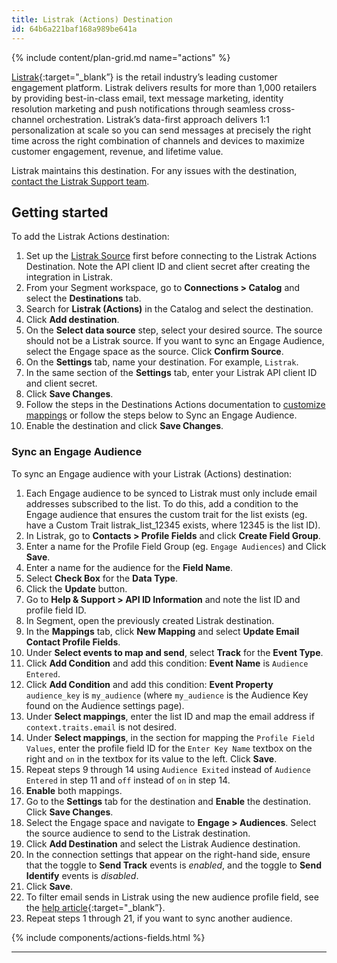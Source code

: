 ```yaml
---
title: Listrak (Actions) Destination
id: 64b6a221baf168a989be641a
---
```


{% include content/plan-grid.md name="actions" %}

[Listrak](https://www.listrak.com/?utm_source=segmentio&utm_medium=docs&utm_campaign=partners){:target="_blank”} is the retail industry’s leading customer engagement platform. Listrak delivers results for more than 1,000 retailers by providing best-in-class email, text message marketing, identity resolution marketing and push notifications through seamless cross-channel orchestration. Listrak’s data-first approach delivers 1:1 personalization at scale so you can send messages at precisely the right time across the right combination of channels and devices to maximize customer engagement, revenue, and lifetime value.

Listrak maintains this destination. For any issues with the destination, [contact the Listrak Support team](mailto:support@listrak.com).

## Getting started

To add the Listrak Actions destination: 

1. Set up the [Listrak Source](/docs/connections/sources/catalog/cloud-apps/listrak/) first before connecting to the Listrak Actions Destination. Note the API client ID and client secret after creating the integration in Listrak.
2. From your Segment workspace, go to **Connections > Catalog** and select the **Destinations** tab.
3. Search for **Listrak (Actions)** in the Catalog and select the destination.
4. Click **Add destination**.
5. On the **Select data source** step, select your desired source. The source should not be a Listrak source. If you want to sync an Engage Audience, select the Engage space as the source. Click **Confirm Source**.
6. On the **Settings** tab, name your destination. For example, `Listrak`.
7. In the same section of the **Settings** tab, enter your Listrak API client ID and client secret.
8. Click **Save Changes**.
9. Follow the steps in the Destinations Actions documentation to [customize mappings](/docs/connections/destinations/actions/#customize-mappings) or follow the steps below to Sync an Engage Audience.
10. Enable the destination and click **Save Changes**.

### Sync an Engage Audience

To sync an Engage audience with your Listrak (Actions) destination:

1. Each Engage audience to be synced to Listrak must only include email addresses subscribed to the list. To do this, add a condition to the Engage audience that ensures the custom trait for the list exists (eg. have a Custom Trait listrak_list_12345 exists, where 12345 is the list ID).
2. In Listrak, go to **Contacts > Profile Fields** and click **Create Field Group**. 
3. Enter a name for the Profile Field Group (eg. `Engage Audiences`) and Click **Save**.
4. Enter a name for the audience for the **Field Name**.
5. Select **Check Box** for the **Data Type**.
6. Click the **Update** button.
7. Go to **Help & Support > API ID Information** and note the list ID and profile field ID.
8. In Segment, open the previously created Listrak destination.
9. In the **Mappings** tab, click **New Mapping** and select **Update Email Contact Profile Fields**.
10. Under **Select events to map and send**, select **Track** for the **Event Type**.  
11. Click **Add Condition** and add this condition: **Event Name** is `Audience Entered`.
12. Click **Add Condition** and add this condition: **Event Property** `audience_key` is `my_audience` (where `my_audience` is the Audience Key found on the Audience settings page).
13. Under **Select mappings**, enter the list ID and map the email address if `context.traits.email` is not desired.
14. Under **Select mappings**, in the section for mapping the `Profile Field Values`, enter the profile field ID for the `Enter Key Name` textbox on the right and `on` in the textbox for its value to the left. Click **Save**.
15. Repeat steps 9 through 14 using `Audience Exited` instead of `Audience Entered` in step 11 and `off` instead of `on` in step 14.
16. **Enable** both mappings.
17. Go to the **Settings** tab for the destination and **Enable** the destination. Click **Save Changes**.
18. Select the Engage space and navigate to **Engage > Audiences**. Select the source audience to send to the Listrak destination.
19. Click **Add Destination** and select the Listrak Audience destination. 
20. In the connection settings that appear on the right-hand side, ensure that the toggle to **Send Track** events is _enabled_, and the toggle to **Send Identify** events is _disabled_.
21. Click **Save**.
22. To filter email sends in Listrak using the new audience profile field, see the [help article](https://help.listrak.com/en/articles/3951597-introduction-to-building-filter-2-0-segments){:target="_blank”}.
23. Repeat steps 1 through 21, if you want to sync another audience.

{% include components/actions-fields.html %}

---
